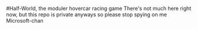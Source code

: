 #Half-World, the moduler hovercar racing game
There's not much here right now, but this repo is private anyways so please stop spying on me Microsoft-chan
